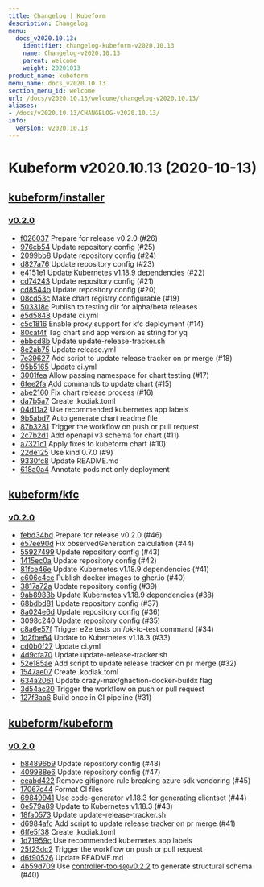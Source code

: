 ```yaml
---
title: Changelog | Kubeform
description: Changelog
menu:
  docs_v2020.10.13:
    identifier: changelog-kubeform-v2020.10.13
    name: Changelog-v2020.10.13
    parent: welcome
    weight: 20201013
product_name: kubeform
menu_name: docs_v2020.10.13
section_menu_id: welcome
url: /docs/v2020.10.13/welcome/changelog-v2020.10.13/
aliases:
- /docs/v2020.10.13/CHANGELOG-v2020.10.13/
info:
  version: v2020.10.13
---
```


# Kubeform v2020.10.13 (2020-10-13)


## [kubeform/installer](https://github.com/kubeform/installer)

### [v0.2.0](https://github.com/kubeform/installer/releases/tag/v0.2.0)

- [f026037](https://github.com/kubeform/installer/commit/f026037) Prepare for release v0.2.0 (#26)
- [976cb54](https://github.com/kubeform/installer/commit/976cb54) Update repository config (#25)
- [2099bb8](https://github.com/kubeform/installer/commit/2099bb8) Update repository config (#24)
- [d827a76](https://github.com/kubeform/installer/commit/d827a76) Update repository config (#23)
- [e4151e1](https://github.com/kubeform/installer/commit/e4151e1) Update Kubernetes v1.18.9 dependencies (#22)
- [cd74243](https://github.com/kubeform/installer/commit/cd74243) Update repository config (#21)
- [cd8544b](https://github.com/kubeform/installer/commit/cd8544b) Update repository config (#20)
- [08cd53c](https://github.com/kubeform/installer/commit/08cd53c) Make chart registry configurable (#19)
- [503318c](https://github.com/kubeform/installer/commit/503318c) Publish to testing dir for alpha/beta releases
- [e5d5848](https://github.com/kubeform/installer/commit/e5d5848) Update ci.yml
- [c5c1816](https://github.com/kubeform/installer/commit/c5c1816) Enable proxy support for kfc deployment (#14)
- [80caf4f](https://github.com/kubeform/installer/commit/80caf4f) Tag chart and app version as string for yq
- [ebbcd8b](https://github.com/kubeform/installer/commit/ebbcd8b) Update update-release-tracker.sh
- [8e2ab75](https://github.com/kubeform/installer/commit/8e2ab75) Update release.yml
- [7e39627](https://github.com/kubeform/installer/commit/7e39627) Add script to update release tracker on pr merge (#18)
- [95b5165](https://github.com/kubeform/installer/commit/95b5165) Update ci.yml
- [3001fea](https://github.com/kubeform/installer/commit/3001fea) Allow passing namespace for chart testing (#17)
- [6fee2fa](https://github.com/kubeform/installer/commit/6fee2fa) Add commands to update chart (#15)
- [abe2160](https://github.com/kubeform/installer/commit/abe2160) Fix chart release process (#16)
- [da7b5a7](https://github.com/kubeform/installer/commit/da7b5a7) Create .kodiak.toml
- [04d11a2](https://github.com/kubeform/installer/commit/04d11a2) Use recommended kubernetes app labels
- [9b5abd7](https://github.com/kubeform/installer/commit/9b5abd7) Auto generate chart readme file
- [87b3281](https://github.com/kubeform/installer/commit/87b3281) Trigger the workflow on push or pull request
- [2c7b2d1](https://github.com/kubeform/installer/commit/2c7b2d1) Add openapi v3 schema for chart (#11)
- [a7321c1](https://github.com/kubeform/installer/commit/a7321c1) Apply fixes to kubeform chart (#10)
- [22de125](https://github.com/kubeform/installer/commit/22de125) Use kind 0.7.0 (#9)
- [9330fc8](https://github.com/kubeform/installer/commit/9330fc8) Update README.md
- [618a0a4](https://github.com/kubeform/installer/commit/618a0a4) Annotate pods not only deployment



## [kubeform/kfc](https://github.com/kubeform/kfc)

### [v0.2.0](https://github.com/kubeform/kfc/releases/tag/v0.2.0)

- [febd34bd](https://github.com/kubeform/kfc/commit/febd34bd) Prepare for release v0.2.0 (#46)
- [e57ee90d](https://github.com/kubeform/kfc/commit/e57ee90d) Fix observedGeneration calculation (#44)
- [55927499](https://github.com/kubeform/kfc/commit/55927499) Update repository config (#43)
- [1415ec0a](https://github.com/kubeform/kfc/commit/1415ec0a) Update repository config (#42)
- [81fce46e](https://github.com/kubeform/kfc/commit/81fce46e) Update Kubernetes v1.18.9 dependencies (#41)
- [c606c4ce](https://github.com/kubeform/kfc/commit/c606c4ce) Publish docker images to ghcr.io (#40)
- [3817a72a](https://github.com/kubeform/kfc/commit/3817a72a) Update repository config (#39)
- [9ab8983b](https://github.com/kubeform/kfc/commit/9ab8983b) Update Kubernetes v1.18.9 dependencies (#38)
- [68bdbd81](https://github.com/kubeform/kfc/commit/68bdbd81) Update repository config (#37)
- [8a024e6d](https://github.com/kubeform/kfc/commit/8a024e6d) Update repository config (#36)
- [3098c240](https://github.com/kubeform/kfc/commit/3098c240) Update repository config (#35)
- [c8a6e57f](https://github.com/kubeform/kfc/commit/c8a6e57f) Trigger e2e tests on /ok-to-test command (#34)
- [1d2fbe64](https://github.com/kubeform/kfc/commit/1d2fbe64) Update to Kubernetes v1.18.3 (#33)
- [cd0b0f27](https://github.com/kubeform/kfc/commit/cd0b0f27) Update ci.yml
- [4d9cfa70](https://github.com/kubeform/kfc/commit/4d9cfa70) Update update-release-tracker.sh
- [52e185ae](https://github.com/kubeform/kfc/commit/52e185ae) Add script to update release tracker on pr merge (#32)
- [1547ae07](https://github.com/kubeform/kfc/commit/1547ae07) Create .kodiak.toml
- [634a2061](https://github.com/kubeform/kfc/commit/634a2061) Update crazy-max/ghaction-docker-buildx flag
- [3d54ac20](https://github.com/kubeform/kfc/commit/3d54ac20) Trigger the workflow on push or pull request
- [127f3aa6](https://github.com/kubeform/kfc/commit/127f3aa6) Build once in CI pipeline (#31)



## [kubeform/kubeform](https://github.com/kubeform/kubeform)

### [v0.2.0](https://github.com/kubeform/kubeform/releases/tag/v0.2.0)

- [b84896b9](https://github.com/kubeform/kubeform/commit/b84896b91) Update repository config (#48)
- [409988e6](https://github.com/kubeform/kubeform/commit/409988e6b) Update repository config (#47)
- [eeabd422](https://github.com/kubeform/kubeform/commit/eeabd4223) Remove gitignore rule breaking azure sdk vendoring (#45)
- [17067c44](https://github.com/kubeform/kubeform/commit/17067c444) Format CI files
- [69849941](https://github.com/kubeform/kubeform/commit/698499417) Use code-generator v1.18.3 for generating clientset (#44)
- [0e579a89](https://github.com/kubeform/kubeform/commit/0e579a89b) Update to Kubernetes v1.18.3 (#43)
- [18fa0573](https://github.com/kubeform/kubeform/commit/18fa0573b) Update update-release-tracker.sh
- [d6984afc](https://github.com/kubeform/kubeform/commit/d6984afc6) Add script to update release tracker on pr merge (#41)
- [6ffe5f38](https://github.com/kubeform/kubeform/commit/6ffe5f388) Create .kodiak.toml
- [1d71959c](https://github.com/kubeform/kubeform/commit/1d71959ca) Use recommended kubernetes app labels
- [25f23dc2](https://github.com/kubeform/kubeform/commit/25f23dc23) Trigger the workflow on push or pull request
- [d6f90526](https://github.com/kubeform/kubeform/commit/d6f90526c) Update README.md
- [4b59d709](https://github.com/kubeform/kubeform/commit/4b59d7092) Use controller-tools@v0.2.2 to generate structural schema (#40)




